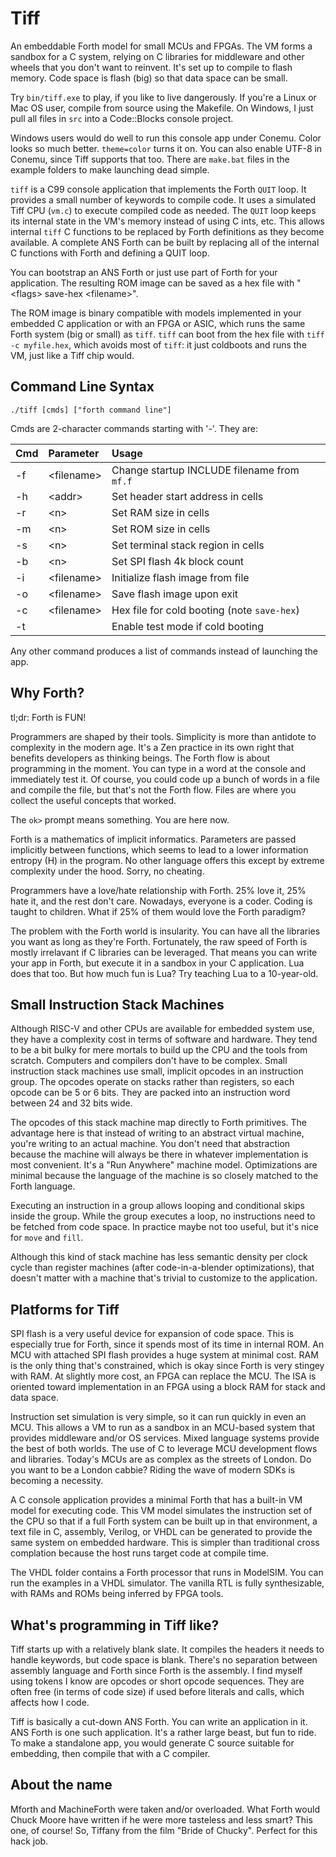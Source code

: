 # Tiff

An embeddable Forth model for small MCUs and FPGAs.
The VM forms a sandbox for a C system,
relying on C libraries for middleware and other wheels that you don't want to reinvent.
It's set up to compile to flash memory. Code space is flash (big) so that data space can be small.

Try `bin/tiff.exe` to play, if you like to live dangerously.
If you're a Linux or Mac OS user, compile from source using the Makefile.
On Windows, I just pull all files in `src` into a Code::Blocks console project.

Windows users would do well to run this console app under Conemu.
Color looks so much better. `theme=color` turns it on.
You can also enable UTF-8 in Conemu, since Tiff supports that too.
There are `make.bat` files in the example folders to make launching dead simple.

`tiff` is a C99 console application that implements the Forth `QUIT` loop. It provides a small number of keywords to compile code.
It uses a simulated Tiff CPU (`vm.c`) to execute compiled code as needed.
The `QUIT` loop keeps its internal state in the VM's memory instead of using C ints, etc.
This allows internal `tiff` C functions to be replaced by Forth definitions as they become available.
A complete ANS Forth can be built by replacing all of the internal C functions with Forth and defining a QUIT loop.

You can bootstrap an ANS Forth or just use part of Forth for your application.
The resulting ROM image can be saved as a hex file with "\<flags\> save-hex \<filename\>".

The ROM image is binary compatible with models implemented in your embedded C application
or with an FPGA or ASIC, which runs the same Forth system (big or small) as `tiff`.
`tiff` can boot from the hex file with `tiff -c myfile.hex`, which avoids most of `tiff`:
it just coldboots and runs the VM, just like a Tiff chip would.

## Command Line Syntax

`./tiff [cmds] ["forth command line"]`

Cmds are 2-character commands starting with '-'. They are:

| Cmd | Parameter    | Usage                                       |
| --- |:-------------|:------------------------------------------- |
| -f  | \<filename\> | Change startup INCLUDE filename from `mf.f` |
| -h  | \<addr\>     | Set header start address in cells           |
| -r  | \<n\>        | Set RAM size in cells                       |
| -m  | \<n\>        | Set ROM size in cells                       |
| -s  | \<n\>        | Set terminal stack region in cells          |
| -b  | \<n\>        | Set SPI flash 4k block count                |
| -i  | \<filename\> | Initialize flash image from file            |
| -o  | \<filename\> | Save flash image upon exit                  |
| -c  | \<filename\> | Hex file for cold booting (note `save-hex`) |
| -t  |              | Enable test mode if cold booting            |

Any other command produces a list of commands instead of launching the app.

## Why Forth?

tl;dr: Forth is FUN!

Programmers are shaped by their tools.
Simplicity is more than antidote to complexity in the modern age.
It's a Zen practice in its own right that benefits developers as thinking beings.
The Forth flow is about programming in the moment.
You can type in a word at the console and immediately test it.
Of course, you could code up a bunch of words in a file and compile the file,
but that's not the Forth flow.
Files are where you collect the useful concepts that worked.

The `ok>` prompt means something. You are here now.

Forth is a mathematics of implicit informatics. Parameters are passed implicitly between functions,
which seems to lead to a lower information entropy (H) in the program.
No other language offers this except by extreme complexity under the hood. Sorry, no cheating.

Programmers have a love/hate relationship with Forth. 25% love it, 25% hate it, and the rest don't care.
Nowadays, everyone is a coder. Coding is taught to children.
What if 25% of them would love the Forth paradigm?

The problem with the Forth world is insularity.
You can have all the libraries you want as long as they're Forth.
Fortunately, the raw speed of Forth is mostly irrelavant if C libraries can be leveraged.
That means you can write your app in Forth, but execute it in a sandbox in your C application.
Lua does that too. But how much fun is Lua? Try teaching Lua to a 10-year-old.

## Small Instruction Stack Machines

Although RISC-V and other CPUs are available for embedded system use,
they have a complexity cost in terms of software and hardware.
They tend to be a bit bulky for mere mortals to build up the CPU and the tools from scratch.
Computers and compilers don't have to be complex.
Small instruction stack machines use small, implicit opcodes in an instruction group.
The opcodes operate on stacks rather than registers, so each opcode can be 5 or 6 bits.
They are packed into an instruction word between 24 and 32 bits wide.

The opcodes of this stack machine map directly to Forth primitives.
The advantage here is that instead of writing to an abstract virtual machine,
you're writing to an actual machine.
You don't need that abstraction because the machine will always be there
in whatever implementation is most convenient.
It's a "Run Anywhere" machine model.
Optimizations are minimal because the language of the machine is so closely matched to the Forth language.

Executing an instruction in a group allows looping and conditional skips inside the group.
While the group executes a loop, no instructions need to be fetched from code space.
In practice maybe not too useful, but it's nice for `move` and `fill`.

Although this kind of stack machine has less semantic density per clock cycle than register machines
(after code-in-a-blender optimizations),
that doesn't matter with a machine that's trivial to customize to the application.

## Platforms for Tiff

SPI flash is a very useful device for expansion of code space.
This is especially true for Forth, since it spends most of its time in internal ROM.
An MCU with attached SPI flash provides a huge system at minimal cost.
RAM is the only thing that's constrained, which is okay since Forth is very stingey with RAM.
At slightly more cost, an FPGA can replace the MCU.
The ISA is oriented toward implementation in an FPGA using a block RAM for stack and data space.

Instruction set simulation is very simple, so it can run quickly in even an MCU.
This allows a VM to run as a sandbox in an MCU-based system that provides middleware and/or OS services.
Mixed language systems provide the best of both worlds.
The use of C to leverage MCU development flows and libraries.
Today's MCUs are as complex as the streets of London. Do you want to be a London cabbie?
Riding the wave of modern SDKs is becoming a necessity.

A C console application provides a minimal Forth that has a built-in VM model for executing code.
This VM model simulates the instruction set of the CPU so that
if a full Forth system can be built up in that environment, a text file in C, assembly, Verilog, or VHDL
can be generated to provide the same system on embedded hardware.
This is simpler than traditional cross complation because the host runs target code at compile time.

The VHDL folder contains a Forth processor that runs in ModelSIM. You can run the examples in a VHDL simulator.
The vanilla RTL is fully synthesizable, with RAMs and ROMs being inferred by FPGA tools.

## What's programming in Tiff like?

Tiff starts up with a relatively blank slate.
It compiles the headers it needs to handle keywords, but code space is blank.
There's no separation between assembly language and Forth since Forth is the assembly.
I find myself using tokens I know are opcodes or short opcode sequences.
They are often free (in terms of code size) if used before literals and calls,
which affects how I code.

Tiff is basically a cut-down ANS Forth. You can write an application in it.
ANS Forth is one such application. It's a rather large beast, but fun to ride.
To make a standalone app, you would generate C source suitable for embedding,
then compile that with a C compiler.

## About the name

Mforth and MachineForth were taken and/or overloaded.
What Forth would Chuck Moore have written if he were more tasteless and less smart?
This one, of course! So, Tiffany from the film "Bride of Chucky". Perfect for this hack job.

